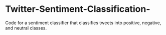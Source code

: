 # Twitter-Sentiment-Classification-
Code for a sentiment classifier that classifies tweets into positive, negative, and neutral classes. 
